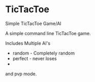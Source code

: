 # TicTacToe
Simple TicTacToe Game/AI


A simple command line TicTacToe game.

Includes Multiple AI's
  * random - Completely random
  * perfect - never loses
  * 
and pvp mode.
